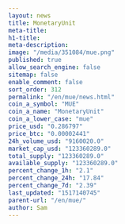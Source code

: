 ```yaml
---
layout: news
title: MonetaryUnit
meta-title: 
h1-title: 
meta-description: 
image: "/media/351084/mue.png"
published: true
allow_search_engine: false
sitemap: false
enable_comment: false
sort_order: 312
permalink: "/en/mue/news.html"
coin_a_symbol: "MUE"
coin_a_name: "MonetaryUnit"
coin_a_lower_case: "mue"
price_usd: "0.286797"
price_btc: "0.00002441"
24h_volume_usd: "9160020.0"
market_cap_usd: "123360289.0"
total_supply: "123360289.0"
available_supply: "123360289.0"
percent_change_1h: "2.1"
percent_change_24h: "17.84"
percent_change_7d: "2.39"
last_updated: "1517140745"
parent-url: "/en/mue/"
author: Sam
---
```


